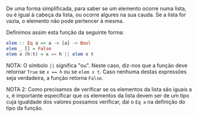 De uma forma simplificada, para saber se um elemento ocorre numa lista, ou é igual à cabeça da lista, ou ocorre algures na sua cauda. Se a lista for vazia, o elemento não pode pertencer à mesma.

Definimos assim esta função da seguinte forma:

```haskell
elem :: Eq a => a -> [a] -> Bool
elem _ [] = False
elem x (h:t) = x == h || elem x t
```

NOTA: O símbolo `||` significa "ou". Neste caso, diz-nos que a função deve retornar `True` se `x == h` ou se `elem x t`. Caso nenhuma destas expressões seja verdadeira, a função retorna `False`.

NOTA 2: Como precisamos de verificar se os elementos da lista são iguais a `x`, é importante especificar que os elementos da lista devem ser de um tipo cuja igualdade dos valores possamos verificar, daí o `Eq a` na definição do tipo da função.